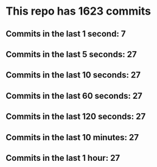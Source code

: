 # This repo has 1623 commits

## Commits in the last 1 second: 7
## Commits in the last 5 seconds: 27
## Commits in the last 10 seconds: 27
## Commits in the last 60 seconds: 27
## Commits in the last 120 seconds: 27
## Commits in the last 10 minutes: 27
## Commits in the last 1 hour: 27
